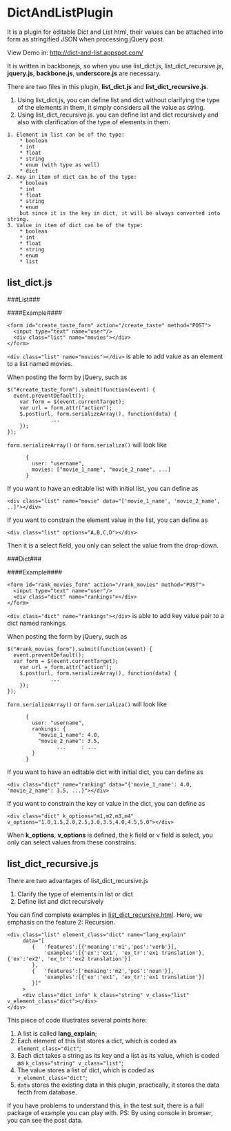 DictAndListPlugin
=================

It is a plugin for editable Dict and List html, their values can be attached into form as stringified JSON 
when processing jQuery post.

View Demo in: http://dict-and-list.appspot.com/

It is written in backbonejs, so when you use list_dict.js, list_dict_recursive.js, **jquery.js**, **backbone.js**, 
**underscore.js** are necessary.

There are two files in this plugin, **list_dict.js** and **list_dict_recursive.js**.

1. Using list_dict.js, you can define list and dict without clarifying the type of the elements in them, it simply
	considers all the value as string.
2. Using list_dict_recursive.js. you can define list and dict recursively and also with clarification of the type of 
	elements in them.

```
1. Element in list can be of the type: 
	* boolean
	* int 
	* float
	* string
	* enum (with type as well)
	* dict
2. Key in item of dict can be of the type: 
	* boolean
	* int
	* float
	* string
	* enum
	but since it is the key in dict, it will be always converted into string.
3. Value in item of dict can be of the type: 
	* boolean
	* int
	* float
	* string
	* enum
	* list
```

list_dict.js
------------

###List###


####Example####
```
<form id="create_taste_form" action="/create_taste" method="POST">
  <input type="text" name="user"/>
  <div class="list" name="movies"></div>
</form>
```

```<div class="list" name="movies"></div>``` is able to add value as an element to a list named movies.

When posting the form by jQuery, such as 
```
$("#create_taste_form").submit(function(event) {
  event.preventDefault();
	var form = $(event.currentTarget);
	var url = form.attr("action");
	$.post(url, form.serializeArray(), function(data) {
	          ...
	});
});
```

```form.serializeArray()``` or ```form.serializa()``` will look like
```      
      { 
        user: "username",
        movies: ["movie_1_name", "movie_2_name", ...]
      }
```

If you want to have an editable list with initial list, you can define as

```
<div class="list" name="movie" data="['movie_1_name', 'movie_2_name', ..]"></div>
```

If you want to constrain the element value in the list, you can define as

```
<div class="list" options="A,B,C,D"></div>
```
Then it is a select field, you only can select the value from the drop-down.

###Dict###


####Example####

```
<form id="rank_movies_form" action="/rank_movies" method="POST">
  <input type="text" name="user"/>
  <div class="dict" name="rankings"></div>
</form>
```

```<div class="dict" name="rankings"></div>``` is able to add key value pair to a dict named rankings.

When posting the form by jQuery, such as 
```
$("#rank_movies_form").submit(function(event) {
  event.preventDefault();
  var form = $(event.currentTarget);
	var url = form.attr("action");
	$.post(url, form.serializeArray(), function(data) {
	          ...
	});
});
```

```form.serializeArray()``` or ```form.serializa()``` will look like
```      
      { 
        user: "username",
        rankings: {
          "movie_1_name": 4.0, 
          "movie_2_name": 3.5,
                ...     : ...
        }
      }
```

If you want to have an editable dict with initial dict, you can define as

```
<div class="dict" name="ranking" data="{'movie_1_name': 4.0, 'movie_2_name': 3.5, ...}"></div>
```

If you want to constrain the key or value in the dict, you can define as

```
<div class="dict" k_options="m1,m2,m3,m4" v_options="1.0,1.5,2.0,2.5,3.0,3.5,4.0,4.5,5.0"></div>
```

When **k_options**, **v_options** is defined, the k field or v field is select, you only can select values from
these constrains.

list_dict_recursive.js
----------------------
There are two advantages of list_dict_recursive.js

1. Clarify the type of elements in list or dict
2. Define list and dict recursively

You can find complete examples in [list_dict_recursive.html](https://github.com/PhoenixAndMachine/DictAndListPlugin/blob/master/test/test_recursive.html).
Here, we emphasis on the feature 2: Recursion.

```
<div class="list" element_class="dict" name="lang_explain"
     data="[
     	{	'features':[{'meaning':'m1','pos':'verb'}],
     		'examples':[{'ex':'ex1', 'ex_tr':'ex1 translation'},{'ex':'ex2', 'ex_tr':'ex2 translation'}]
     	}, 
     	{	'features':['menaing':'m2','pos':'noun'}],
     		'examples':[{'ex':'ex1', 'ex_tr':'ex1 translation'}]
     	}]"
     >
     <div class="dict_info" k_class="string" v_class="list" v_element_class="dict"></div>
</div>
```
This piece of code illustrates several points here:

1. A list is called **lang_explain**;
2. Each element of this list stores a dict, which is coded as `element_class="dict"`;
3. Each dict takes a string as its key and a list as its value, which is coded as `k_class="string" v_class="list"`;
4. The value stores a list of dict, which is coded as `v_element_class="dict"`;
5. `data` stores the existing data in this plugin, practically, it stores the data fecth from database.

If you have problems to understand this, in the test suit, there is a full package of example you can play with.
PS: By using console in browser, you can see the post data.

